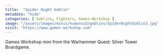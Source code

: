 ```yaml
---
title:  "Spider Night Goblin"
metadate: "hide"
categories: [ Goblins, Fighters, Games-Workshop ]
image: "/assets/images/minis/humanoid/goblins/SpiderNightGoblin3.jpg"
visit: "https://www.games-workshop.com"
---
```

Games Workshop mini from the Warhammer Quest: Silver Tower Boardgame.